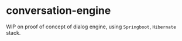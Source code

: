 # conversation-engine
WIP on proof of concept of dialog engine, using `Springboot`, `Hibernate` stack.
